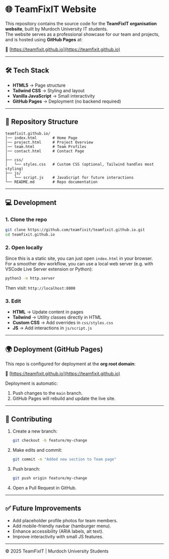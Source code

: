 # 🌐 TeamFixIT Website

This repository contains the source code for the **TeamFixIT organisation website**, built by Murdoch University IT students.\
The website serves as a professional showcase for our team and projects, and is hosted using **GitHub Pages** at:

🔗 [https://teamfixit.github.io](https://teamfixit.github.io)

---

## 🛠️ Tech Stack

- **HTML5** → Page structure
- **Tailwind CSS** → Styling and layout
- **Vanilla JavaScript** → Small interactivity
- **GitHub Pages** → Deployment (no backend required)

---

## 📂 Repository Structure

```
teamfixit.github.io/
│── index.html       # Home Page
│── project.html     # Project Overview
│── team.html        # Team Profiles
│── contact.html     # Contact Page
│
├── css/
│   └── styles.css   # Custom CSS (optional, Tailwind handles most styling)
├── js/
│   └── script.js    # JavaScript for future interactions
└── README.md        # Repo documentation
```

---

## 💻 Development

### 1. Clone the repo

```bash
git clone https://github.com/teamfixit/teamfixit.github.io.git
cd teamfixit.github.io
```

### 2. Open locally

Since this is a static site, you can just open `index.html` in your browser.\
For a smoother dev workflow, you can use a local web server (e.g. with VSCode Live Server extension or Python):

```bash
python3 -m http.server
```

Then visit: `http://localhost:8000`

### 3. Edit

- **HTML** → Update content in pages
- **Tailwind** → Utility classes directly in HTML
- **Custom CSS** → Add overrides in `css/styles.css`
- **JS** → Add interactions in `js/script.js`

---

## 🌍 Deployment (GitHub Pages)

This repo is configured for deployment at the **org root domain**:

🔗 [https://teamfixit.github.io](https://teamfixit.github.io)

Deployment is automatic:

1. Push changes to the `main` branch.
2. GitHub Pages will rebuild and update the live site.

---

## 👥 Contributing

1. Create a new branch:
   ```bash
   git checkout -b feature/my-change
   ```
2. Make edits and commit:
   ```bash
   git commit -m "Added new section to Team page"
   ```
3. Push branch:
   ```bash
   git push origin feature/my-change
   ```
4. Open a Pull Request in GitHub.

---

## ✅ Future Improvements

- Add placeholder profile photos for team members.
- Add mobile-friendly navbar (hamburger menu).
- Enhance accessibility (ARIA labels, alt text).
- Improve interactivity with small JS features.

---

© 2025 TeamFixIT | Murdoch University Students

